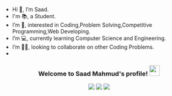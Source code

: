 - Hi 👋, I’m Saad.
- I'm 📚, a Student.
- I’m 👀, interested in Coding,Problem Solving,Competitive Programming,Web Developing.
- I’m 💻, currently learning Computer Science and Engineering.
- I’m 👯‍♂️, looking to collaborate on other Coding Problems.
- 
<h3 align="center">
  Welcome to Saad Mahmud's profile!
  <img src="https://media.giphy.com/media/hvRJCLFzcasrR4ia7z/giphy.gif" width="28">
</h3>
<p align="center">
  <img src="https://readme-typing-svg.herokuapp.com?font=Italianno&size=40&pause=1000&color=0CE9F7&width=435&lines=Competitive+Programmer+Enthusiast;Problem+Solver+Enthusiast;Passionate+Programmer">
  <a href="https://www.linkedin.com/in/mohammad-saad-uddin-chowdhury-920850202/"><img src="https://img.shields.io/badge/LinkedIn-0077B5?style=for-the-badge&logo=linkedin&logoColor=white"></a>
  <a href="https://www.facebook.com/Saad2038/"><img src="https://img.shields.io/badge/Facebook-E4405F?style=for-the-badge&logo=facebook&logoColor=white"></a>
</p>
